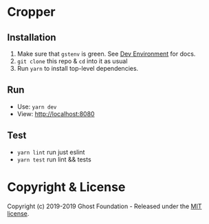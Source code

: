 # Cropper

## Installation
1. Make sure that `gstenv` is green. See [Dev Environment](https://github.com/TryGhost/Team/blob/master/Engineering/Dev%20Environment.md) for docs.
2. `git clone` this repo & `cd` into it as usual
3. Run `yarn` to install top-level dependencies.

## Run
- Use: `yarn dev`
- View: [http://localhost:8080](http://localhost:8080)

## Test
- `yarn lint` run just eslint
- `yarn test` run lint && tests

# Copyright & License

Copyright (c) 2019-2019 Ghost Foundation - Released under the [MIT license](LICENSE).

